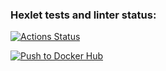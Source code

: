 ### Hexlet tests and linter status:
[![Actions Status](https://github.com/perfectbluedev/devops-for-programmers-project-74/actions/workflows/hexlet-check.yml/badge.svg)](https://github.com/perfectbluedev/devops-for-programmers-project-74/actions)

[![Push to Docker Hub](https://github.com/perfectbluedev/devops-for-programmers-project-74/actions/workflows/push.yml/badge.svg)](https://github.com/perfectbluedev/devops-for-programmers-project-74/actions/workflows/push.yml)

